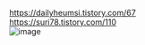 https://dailyheumsi.tistory.com/67
<br>
https://suri78.tistory.com/110
<br>
![image](https://user-images.githubusercontent.com/84061081/131520095-2e11f23b-3bce-480d-aceb-b5f4d3399027.png)

